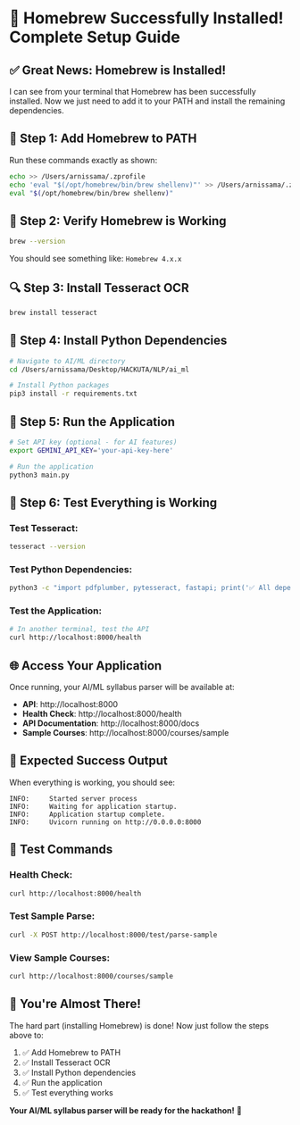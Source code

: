 # 🎉 Homebrew Successfully Installed! Complete Setup Guide

## ✅ **Great News: Homebrew is Installed!**

I can see from your terminal that Homebrew has been successfully installed. Now we just need to add it to your PATH and install the remaining dependencies.

## 🔧 **Step 1: Add Homebrew to PATH**

Run these commands exactly as shown:

```bash
echo >> /Users/arnissama/.zprofile
echo 'eval "$(/opt/homebrew/bin/brew shellenv)"' >> /Users/arnissama/.zprofile
eval "$(/opt/homebrew/bin/brew shellenv)"
```

## 🍺 **Step 2: Verify Homebrew is Working**

```bash
brew --version
```

You should see something like: `Homebrew 4.x.x`

## 🔍 **Step 3: Install Tesseract OCR**

```bash
brew install tesseract
```

## 🐍 **Step 4: Install Python Dependencies**

```bash
# Navigate to AI/ML directory
cd /Users/arnissama/Desktop/HACKUTA/NLP/ai_ml

# Install Python packages
pip3 install -r requirements.txt
```

## 🚀 **Step 5: Run the Application**

```bash
# Set API key (optional - for AI features)
export GEMINI_API_KEY='your-api-key-here'

# Run the application
python3 main.py
```

## 🧪 **Step 6: Test Everything is Working**

### **Test Tesseract:**
```bash
tesseract --version
```

### **Test Python Dependencies:**
```bash
python3 -c "import pdfplumber, pytesseract, fastapi; print('✅ All dependencies installed')"
```

### **Test the Application:**
```bash
# In another terminal, test the API
curl http://localhost:8000/health
```

## 🌐 **Access Your Application**

Once running, your AI/ML syllabus parser will be available at:
- **API**: http://localhost:8000
- **Health Check**: http://localhost:8000/health
- **API Documentation**: http://localhost:8000/docs
- **Sample Courses**: http://localhost:8000/courses/sample

## 🎯 **Expected Success Output**

When everything is working, you should see:
```
INFO:     Started server process
INFO:     Waiting for application startup.
INFO:     Application startup complete.
INFO:     Uvicorn running on http://0.0.0.0:8000
```

## 🧪 **Test Commands**

### **Health Check:**
```bash
curl http://localhost:8000/health
```

### **Test Sample Parse:**
```bash
curl -X POST http://localhost:8000/test/parse-sample
```

### **View Sample Courses:**
```bash
curl http://localhost:8000/courses/sample
```

## 🎉 **You're Almost There!**

The hard part (installing Homebrew) is done! Now just follow the steps above to:

1. ✅ Add Homebrew to PATH
2. ✅ Install Tesseract OCR
3. ✅ Install Python dependencies
4. ✅ Run the application
5. ✅ Test everything works

**Your AI/ML syllabus parser will be ready for the hackathon!** 🚀
